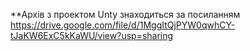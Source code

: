 **Архів з проектом Unty знаходиться за посиланням
https://drive.google.com/file/d/1MggItQjPYW0qwhCY-tJaKW6ExC5kKaWU/view?usp=sharing
